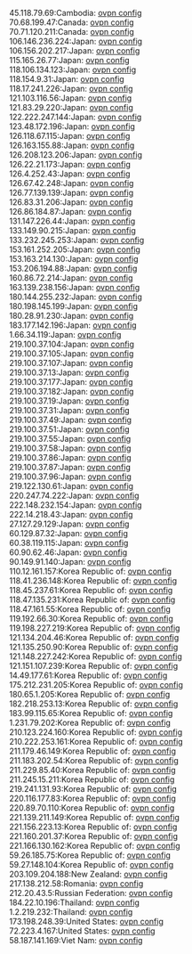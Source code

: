 45.118.79.69:Cambodia: [ovpn config](vpn/45_118_79_69.ovpn)  
70.68.199.47:Canada: [ovpn config](vpn/70_68_199_47.ovpn)  
70.71.120.211:Canada: [ovpn config](vpn/70_71_120_211.ovpn)  
106.146.236.224:Japan: [ovpn config](vpn/106_146_236_224.ovpn)  
106.156.202.217:Japan: [ovpn config](vpn/106_156_202_217.ovpn)  
115.165.26.77:Japan: [ovpn config](vpn/115_165_26_77.ovpn)  
118.106.134.123:Japan: [ovpn config](vpn/118_106_134_123.ovpn)  
118.154.9.31:Japan: [ovpn config](vpn/118_154_9_31.ovpn)  
118.17.241.226:Japan: [ovpn config](vpn/118_17_241_226.ovpn)  
121.103.116.56:Japan: [ovpn config](vpn/121_103_116_56.ovpn)  
121.83.29.220:Japan: [ovpn config](vpn/121_83_29_220.ovpn)  
122.222.247.144:Japan: [ovpn config](vpn/122_222_247_144.ovpn)  
123.48.172.196:Japan: [ovpn config](vpn/123_48_172_196.ovpn)  
126.118.67.115:Japan: [ovpn config](vpn/126_118_67_115.ovpn)  
126.163.155.88:Japan: [ovpn config](vpn/126_163_155_88.ovpn)  
126.208.123.206:Japan: [ovpn config](vpn/126_208_123_206.ovpn)  
126.22.21.173:Japan: [ovpn config](vpn/126_22_21_173.ovpn)  
126.4.252.43:Japan: [ovpn config](vpn/126_4_252_43.ovpn)  
126.67.42.248:Japan: [ovpn config](vpn/126_67_42_248.ovpn)  
126.77.139.139:Japan: [ovpn config](vpn/126_77_139_139.ovpn)  
126.83.31.206:Japan: [ovpn config](vpn/126_83_31_206.ovpn)  
126.86.184.87:Japan: [ovpn config](vpn/126_86_184_87.ovpn)  
131.147.226.44:Japan: [ovpn config](vpn/131_147_226_44.ovpn)  
133.149.90.215:Japan: [ovpn config](vpn/133_149_90_215.ovpn)  
133.232.245.253:Japan: [ovpn config](vpn/133_232_245_253.ovpn)  
153.161.252.205:Japan: [ovpn config](vpn/153_161_252_205.ovpn)  
153.163.214.130:Japan: [ovpn config](vpn/153_163_214_130.ovpn)  
153.206.194.88:Japan: [ovpn config](vpn/153_206_194_88.ovpn)  
160.86.72.214:Japan: [ovpn config](vpn/160_86_72_214.ovpn)  
163.139.238.156:Japan: [ovpn config](vpn/163_139_238_156.ovpn)  
180.144.255.232:Japan: [ovpn config](vpn/180_144_255_232.ovpn)  
180.198.145.199:Japan: [ovpn config](vpn/180_198_145_199.ovpn)  
180.28.91.230:Japan: [ovpn config](vpn/180_28_91_230.ovpn)  
183.177.142.196:Japan: [ovpn config](vpn/183_177_142_196.ovpn)  
1.66.34.119:Japan: [ovpn config](vpn/1_66_34_119.ovpn)  
219.100.37.104:Japan: [ovpn config](vpn/219_100_37_104.ovpn)  
219.100.37.105:Japan: [ovpn config](vpn/219_100_37_105.ovpn)  
219.100.37.107:Japan: [ovpn config](vpn/219_100_37_107.ovpn)  
219.100.37.13:Japan: [ovpn config](vpn/219_100_37_13.ovpn)  
219.100.37.177:Japan: [ovpn config](vpn/219_100_37_177.ovpn)  
219.100.37.182:Japan: [ovpn config](vpn/219_100_37_182.ovpn)  
219.100.37.19:Japan: [ovpn config](vpn/219_100_37_19.ovpn)  
219.100.37.31:Japan: [ovpn config](vpn/219_100_37_31.ovpn)  
219.100.37.49:Japan: [ovpn config](vpn/219_100_37_49.ovpn)  
219.100.37.51:Japan: [ovpn config](vpn/219_100_37_51.ovpn)  
219.100.37.55:Japan: [ovpn config](vpn/219_100_37_55.ovpn)  
219.100.37.58:Japan: [ovpn config](vpn/219_100_37_58.ovpn)  
219.100.37.86:Japan: [ovpn config](vpn/219_100_37_86.ovpn)  
219.100.37.87:Japan: [ovpn config](vpn/219_100_37_87.ovpn)  
219.100.37.96:Japan: [ovpn config](vpn/219_100_37_96.ovpn)  
219.122.130.61:Japan: [ovpn config](vpn/219_122_130_61.ovpn)  
220.247.74.222:Japan: [ovpn config](vpn/220_247_74_222.ovpn)  
222.148.232.154:Japan: [ovpn config](vpn/222_148_232_154.ovpn)  
222.14.218.43:Japan: [ovpn config](vpn/222_14_218_43.ovpn)  
27.127.29.129:Japan: [ovpn config](vpn/27_127_29_129.ovpn)  
60.129.87.32:Japan: [ovpn config](vpn/60_129_87_32.ovpn)  
60.38.119.115:Japan: [ovpn config](vpn/60_38_119_115.ovpn)  
60.90.62.46:Japan: [ovpn config](vpn/60_90_62_46.ovpn)  
90.149.91.140:Japan: [ovpn config](vpn/90_149_91_140.ovpn)  
110.12.161.157:Korea Republic of: [ovpn config](vpn/110_12_161_157.ovpn)  
118.41.236.148:Korea Republic of: [ovpn config](vpn/118_41_236_148.ovpn)  
118.45.237.61:Korea Republic of: [ovpn config](vpn/118_45_237_61.ovpn)  
118.47.135.231:Korea Republic of: [ovpn config](vpn/118_47_135_231.ovpn)  
118.47.161.55:Korea Republic of: [ovpn config](vpn/118_47_161_55.ovpn)  
119.192.66.30:Korea Republic of: [ovpn config](vpn/119_192_66_30.ovpn)  
119.198.227.219:Korea Republic of: [ovpn config](vpn/119_198_227_219.ovpn)  
121.134.204.46:Korea Republic of: [ovpn config](vpn/121_134_204_46.ovpn)  
121.135.250.90:Korea Republic of: [ovpn config](vpn/121_135_250_90.ovpn)  
121.148.227.242:Korea Republic of: [ovpn config](vpn/121_148_227_242.ovpn)  
121.151.107.239:Korea Republic of: [ovpn config](vpn/121_151_107_239.ovpn)  
14.49.177.61:Korea Republic of: [ovpn config](vpn/14_49_177_61.ovpn)  
175.212.231.205:Korea Republic of: [ovpn config](vpn/175_212_231_205.ovpn)  
180.65.1.205:Korea Republic of: [ovpn config](vpn/180_65_1_205.ovpn)  
182.218.253.13:Korea Republic of: [ovpn config](vpn/182_218_253_13.ovpn)  
183.99.115.65:Korea Republic of: [ovpn config](vpn/183_99_115_65.ovpn)  
1.231.79.202:Korea Republic of: [ovpn config](vpn/1_231_79_202.ovpn)  
210.123.224.160:Korea Republic of: [ovpn config](vpn/210_123_224_160.ovpn)  
210.222.253.161:Korea Republic of: [ovpn config](vpn/210_222_253_161.ovpn)  
211.179.46.149:Korea Republic of: [ovpn config](vpn/211_179_46_149.ovpn)  
211.183.202.54:Korea Republic of: [ovpn config](vpn/211_183_202_54.ovpn)  
211.229.85.40:Korea Republic of: [ovpn config](vpn/211_229_85_40.ovpn)  
211.245.15.211:Korea Republic of: [ovpn config](vpn/211_245_15_211.ovpn)  
219.241.131.93:Korea Republic of: [ovpn config](vpn/219_241_131_93.ovpn)  
220.116.177.83:Korea Republic of: [ovpn config](vpn/220_116_177_83.ovpn)  
220.89.70.110:Korea Republic of: [ovpn config](vpn/220_89_70_110.ovpn)  
221.139.211.149:Korea Republic of: [ovpn config](vpn/221_139_211_149.ovpn)  
221.156.223.13:Korea Republic of: [ovpn config](vpn/221_156_223_13.ovpn)  
221.160.201.37:Korea Republic of: [ovpn config](vpn/221_160_201_37.ovpn)  
221.166.130.162:Korea Republic of: [ovpn config](vpn/221_166_130_162.ovpn)  
59.26.185.75:Korea Republic of: [ovpn config](vpn/59_26_185_75.ovpn)  
59.27.148.104:Korea Republic of: [ovpn config](vpn/59_27_148_104.ovpn)  
203.109.204.188:New Zealand: [ovpn config](vpn/203_109_204_188.ovpn)  
217.138.212.58:Romania: [ovpn config](vpn/217_138_212_58.ovpn)  
212.20.43.5:Russian Federation: [ovpn config](vpn/212_20_43_5.ovpn)  
184.22.10.196:Thailand: [ovpn config](vpn/184_22_10_196.ovpn)  
1.2.219.232:Thailand: [ovpn config](vpn/1_2_219_232.ovpn)  
173.198.248.39:United States: [ovpn config](vpn/173_198_248_39.ovpn)  
72.223.4.167:United States: [ovpn config](vpn/72_223_4_167.ovpn)  
58.187.141.169:Viet Nam: [ovpn config](vpn/58_187_141_169.ovpn)  
